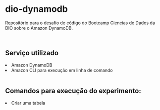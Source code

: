# dio-dynamodb
Repositório para o desafio de código do Bootcamp Ciencias de Dados da DIO sobre o Amazon DynamoDB.

<br>
<h2>Serviço utilizado</h2>


<li>Amazon DynamoDB</li>
<li>Amazon CLI para execução em linha de comando</li>

<br>
<h2>Comandos para execução do experimento:</h2>
<li>Criar uma tabela</li>
